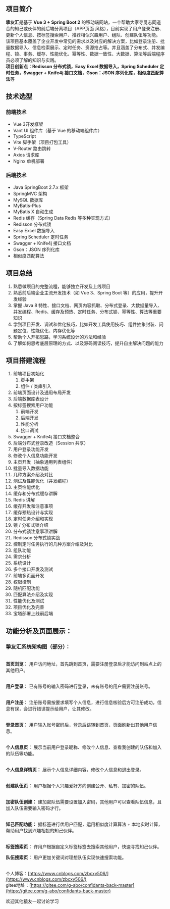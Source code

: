 <a name="iekIV"></a>
## 项目简介
**挚友汇**是基于 **Vue 3 + Spring Boot 2** 的移动端网站，一个帮助大家寻觅志同道合的知己或伙伴的前后端分离项目（APP页面 风格），目前实现了用户登录注册、更新个人信息、按标签搜索用户、推荐相似兴趣用户、组队、创建队伍等功能。<br />	该项目基本覆盖了企业开发中常见的需求以及对应的解决方案，比如登录注册、批量数据导入、信息检索展示、定时任务、资源抢占等。并且涵盖了分布式、并发编程、锁、事务、缓存、性能优化、幂等性、数据一致性、大数据、算法等后端程序员必须了解的知识与实践。<br />**项目创新点：Redisson 分布式锁，Easy Excel 数据导入，Spring Scheduler 定时任务，Swagger + Knife4j 接口文档，Gson：JSON 序列化库，相似度匹配算法**等
<a name="i66Cw"></a>
## 技术选型
<a name="Twzy1"></a>
### 前端技术

- Vue 3开发框架
- Vant UI 组件库（基于 Vue 的移动端组件库）
- TypeScript
- Vite 脚手架（项目打包工具）
- V-Router 路由跳转
- Axios 请求库
- Nginx 单机部署
<a name="GCLxM"></a>
### 后端技术

- Java SpringBoot 2.7.x 框架
- SpringMVC 架构
- MySQL 数据库
- MyBatis-Plus
- MyBatis X 自动生成
- Redis 缓存（Spring Data Redis 等多种实现方式）
- Redisson 分布式锁
- Easy Excel 数据导入
- Spring Scheduler 定时任务
- Swagger + Knife4j 接口文档
- Gson：JSON 序列化库
- 相似度匹配算法
<a name="DMdTq"></a>
## 项目总结

1. 熟悉做项目的完整流程，能够独立开发及上线项目
2. 熟悉前后端企业主流开发技术（如 Vue 3、Spring Boot 等）的应用，提升开发经验
3. 掌握 Java 8 特性、接口文档、网页内容抓取、分布式登录、大数据量导入、并发编程、Redis、缓存及预热、定时任务、分布式锁、幂等性、算法等重要知识
4. 学到项目开发、调试和优化技巧，比如开发工具使用技巧、组件抽象封装、问题定位、性能优化、内存优化等
5. 帮助个人开拓思路，学习系统设计的方法和经验
6. 了解如何思考底层原理的方式、以及源码阅读技巧，提升自主解决问题的能力
<a name="AI6qG"></a>
## 项目搭建流程

1. 前端项目初始化 
   1. 脚手架
   2. 组件 / 类库引入
2. 前端页面设计及通用布局开发
3. 后端数据库表设计
4. 按标签搜索用户功能 
   1. 前端开发
   2. 后端开发
   3. 性能分析
   4. 接口调试
5. Swagger + Knife4j 接口文档整合
6. 后端分布式登录改造（Session 共享）
7. 用户登录功能开发
8. 修改个人信息功能开发
9. 主页开发（抽象通用列表组件）
10. 批量导入数据功能 
   1. 几种方案介绍及对比
   2. 测试及性能优化（并发编程）
11. 主页性能优化 
   1. 缓存和分布式缓存讲解
   2. Redis 讲解
   3. 缓存开发和注意事项
   4. 缓存预热设计与实现
   5. 定时任务介绍和实现
   6. 锁 / 分布式锁介绍
   7. 分布式锁注意事项讲解
   8. Redisson 分布式锁实战
   9. 控制定时任务执行的几种方案介绍及对比
12. 组队功能 
   1. 需求分析
   2. 系统设计
   3. 多个接口开发及测试
   4. 前端多页面开发
   5. 权限控制
13. 随机匹配功能 
   1. 匹配算法介绍及实现
   2. 性能优化及测试
14. 项目优化及完善
15. 宝塔部署上线前后端
<a name="ZWu3y"></a>
## 功能分析及页面展示：
<a name="qkqKP"></a>
### 挚友汇系统架构图（部分）：
<br /> **首页浏览：** 用户访问地址，首先跳到首页，需要注册登录后才能访问到站点上的其他用户。<br />

<br /> **用户登录：** 已有账号的输入密码进行登录，未有账号的用户需要注册账号。<br />

<br /> **用户注册：** 注册账号需按要求填写个人信息，进行信息核验后方可注册成功，信息有误，会进行错误提示给用户，让其修改。<br />

<br /> **登录首页：** 用户输入账号密码后，登录后跳转到首页，页面刷新出其他用户信息。<br />

<br /> **个人信息页：** 展示当前用户登录昵称、修改个人信息、查看我创建的队伍和加入的队伍等功能。<br />

<br /> **个人信息详情页：** 展示个人信息详细内容，修改个人信息和退出登录。<br />

<br /> **创建队伍页：** 用户根据个人兴趣爱好方向创建公开、私有、加密的队伍。<br />

<br />**加密队伍创建：** 建加密队伍需要设置加入密码，其他用户可以查看队伍信息，且加入队伍需要输入密码才行。<br />

<br />**知己匹配功能：** 据标签进行优用户匹配，运用相似度计算算法 + 本地实时计算，帮助用户找到兴趣相投的知己伙伴。<br />

<br />**标签搜索页：** 许用户根据自定义标签标签去搜索其他用户，快速寻找知己伙伴。<br />

**队伍搜索页：** 用户更加关键词对理想队伍实现快速搜索功能。<br />

<br />个人博客：[https://www.cnblogs.com/zbcxy506/](https://www.cnblogs.com/zbcxy506/)
<br />gitee地址：[https://gitee.com/g-abo/confidants-back-master](https://gitee.com/g-abo/confidants-back-master)

欢迎其他猿友一起讨论学习
